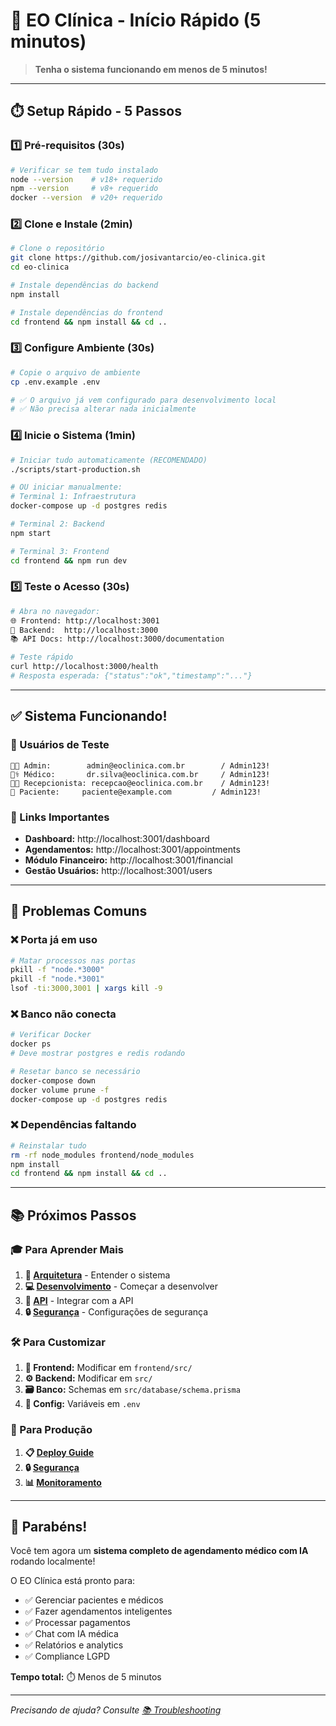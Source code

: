 # 🚀 EO Clínica - Início Rápido (5 minutos)

> **Tenha o sistema funcionando em menos de 5 minutos!**

---

## ⏱️ **Setup Rápido - 5 Passos**

### **1️⃣ Pré-requisitos (30s)**
```bash
# Verificar se tem tudo instalado
node --version    # v18+ requerido
npm --version     # v8+ requerido  
docker --version  # v20+ requerido
```

### **2️⃣ Clone e Instale (2min)**
```bash
# Clone o repositório
git clone https://github.com/josivantarcio/eo-clinica.git
cd eo-clinica

# Instale dependências do backend
npm install

# Instale dependências do frontend
cd frontend && npm install && cd ..
```

### **3️⃣ Configure Ambiente (30s)**
```bash
# Copie o arquivo de ambiente
cp .env.example .env

# ✅ O arquivo já vem configurado para desenvolvimento local
# ✅ Não precisa alterar nada inicialmente
```

### **4️⃣ Inicie o Sistema (1min)**
```bash
# Iniciar tudo automaticamente (RECOMENDADO)
./scripts/start-production.sh

# OU iniciar manualmente:
# Terminal 1: Infraestrutura
docker-compose up -d postgres redis

# Terminal 2: Backend  
npm start

# Terminal 3: Frontend
cd frontend && npm run dev
```

### **5️⃣ Teste o Acesso (30s)**
```bash
# Abra no navegador:
🌐 Frontend: http://localhost:3001
📡 Backend:  http://localhost:3000
📚 API Docs: http://localhost:3000/documentation

# Teste rápido
curl http://localhost:3000/health
# Resposta esperada: {"status":"ok","timestamp":"..."}
```

---

## ✅ **Sistema Funcionando!**

### **🎯 Usuários de Teste**
```
👨‍💼 Admin:        admin@eoclinica.com.br        / Admin123!
👨‍⚕️ Médico:       dr.silva@eoclinica.com.br     / Admin123!
👩‍💼 Recepcionista: recepcao@eoclinica.com.br    / Admin123!
👤 Paciente:     paciente@example.com         / Admin123!
```

### **🔗 Links Importantes**
- **Dashboard:** http://localhost:3001/dashboard
- **Agendamentos:** http://localhost:3001/appointments
- **Módulo Financeiro:** http://localhost:3001/financial
- **Gestão Usuários:** http://localhost:3001/users

---

## 🚨 **Problemas Comuns**

### **❌ Porta já em uso**
```bash
# Matar processos nas portas
pkill -f "node.*3000"
pkill -f "node.*3001"
lsof -ti:3000,3001 | xargs kill -9
```

### **❌ Banco não conecta**
```bash
# Verificar Docker
docker ps
# Deve mostrar postgres e redis rodando

# Resetar banco se necessário
docker-compose down
docker volume prune -f
docker-compose up -d postgres redis
```

### **❌ Dependências faltando**
```bash
# Reinstalar tudo
rm -rf node_modules frontend/node_modules
npm install
cd frontend && npm install && cd ..
```

---

## 📚 **Próximos Passos**

### **🎓 Para Aprender Mais**
1. **📖 [Arquitetura](../02-architecture/OVERVIEW.md)** - Entender o sistema
2. **💻 [Desenvolvimento](../03-development/DEVELOPMENT_GUIDE.md)** - Começar a desenvolver
3. **🔌 [API](../06-api/API_OVERVIEW.md)** - Integrar com a API
4. **🔒 [Segurança](../05-security/SECURITY_OVERVIEW.md)** - Configurações de segurança

### **🛠️ Para Customizar**
1. **🎨 Frontend:** Modificar em `frontend/src/`
2. **⚙️ Backend:** Modificar em `src/`
3. **🗃️ Banco:** Schemas em `src/database/schema.prisma`
4. **🔧 Config:** Variáveis em `.env`

### **🚀 Para Produção**
1. **📋 [Deploy Guide](../04-deployment/PRODUCTION_DEPLOYMENT.md)**
2. **🔒 [Segurança](../05-security/LGPD_COMPLIANCE.md)**
3. **📊 [Monitoramento](../04-deployment/MONITORING.md)**

---

## 🎉 **Parabéns!**

Você tem agora um **sistema completo de agendamento médico com IA** rodando localmente! 

O EO Clínica está pronto para:
- ✅ Gerenciar pacientes e médicos
- ✅ Fazer agendamentos inteligentes
- ✅ Processar pagamentos
- ✅ Chat com IA médica
- ✅ Relatórios e analytics
- ✅ Compliance LGPD

**Tempo total:** ⏱️ Menos de 5 minutos

---

*Precisando de ajuda? Consulte [📚 Troubleshooting](../08-troubleshooting/COMMON_ISSUES.md)*